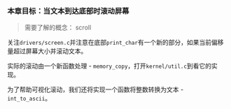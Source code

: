 ### 本章目标：当文本到达底部时滚动屏幕

> 需要了解的概念： scroll

关注`drivers/screen.c`并注意在底部`print_char`有一个新的部分，如果当前偏移量超过屏幕大小并滚动文本。 

实际的滚动由一个新函数处理 - `memory_copy`，打开`kernel/util.c`到看它的实现。

为了帮助可视化滚动，我们还将实现一个函数将整数转换为文本 - `int_to_ascii`。



